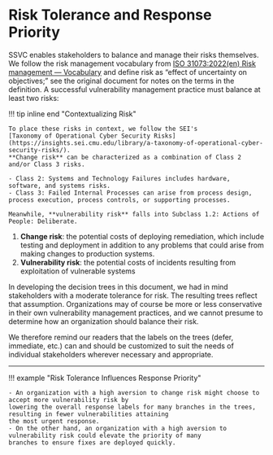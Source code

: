 # Risk Tolerance and Response Priority

SSVC enables stakeholders to balance and manage their risks themselves.
We follow the risk management vocabulary from [ISO 31073:2022(en)
Risk management — Vocabulary](https://www.iso.org/obp/ui/#iso:std:iso:31073:ed-1:v1:en) and define risk as “effect of uncertainty on objectives;”
see the original document for notes on the terms in the definition.
A successful vulnerability management practice must balance at least two risks:

!!! tip inline end "Contextualizing Risk"

    To place these risks in context, we follow the SEI's
    [Taxonomy of Operational Cyber Security Risks](https://insights.sei.cmu.edu/library/a-taxonomy-of-operational-cyber-security-risks/).
    **Change risk** can be characterized as a combination of Class 2 and/or Class 3 risks.
    
    - Class 2: Systems and Technology Failures includes hardware, software, and systems risks.
    - Class 3: Failed Internal Processes can arise from process design, process execution, process controls, or supporting processes.

    Meanwhile, **vulnerability risk** falls into Subclass 1.2: Actions of People: Deliberate.

1. **Change risk**: the potential costs of deploying remediation, which include testing and deployment in addition to any
   problems that could arise from making changes to production systems.
2. **Vulnerability risk**: the potential costs of incidents resulting from exploitation of vulnerable systems


In developing the decision trees in this document, we had in mind stakeholders with a moderate tolerance for risk. The resulting trees reflect that assumption. Organizations may of course be more or less conservative in their own vulnerability management practices, and we cannot presume to determine how an organization should balance their risk.

We therefore remind our readers that the labels on the trees (defer, immediate, etc.) can and should be customized to
suit the needs of individual stakeholders wherever necessary and appropriate. 

<!-- hr for vertical space -->
---

!!! example "Risk Tolerance Influences Response Priority"

    - An organization with a high aversion to change risk might choose to accept more vulnerability risk by
    lowering the overall response labels for many branches in the trees, resulting in fewer vulnerabilities attaining
    the most urgent response.
    - On the other hand, an organization with a high aversion to vulnerability risk could elevate the priority of many 
    branches to ensure fixes are deployed quickly.


